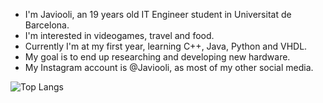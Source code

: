 - I'm Javiooli, an 19 years old IT Engineer student in Universitat de Barcelona.
- I'm interested in videogames, travel and food.
- Currently I'm at my first year, learning C++, Java, Python and VHDL.
- My goal is to end up researching and developing new hardware.
- My Instagram account is @Javiooli, as most of my other social media.


 ![Top Langs](https://github-readme-stats.vercel.app/api/top-langs/?username=Javiooli&theme=github_dark&hide=hlsl,shaderlab&layout=compact)


